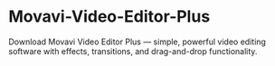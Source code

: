 # Movavi-Video-Editor-Plus
Download Movavi Video Editor Plus — simple, powerful video editing software with effects, transitions, and drag-and-drop functionality.
